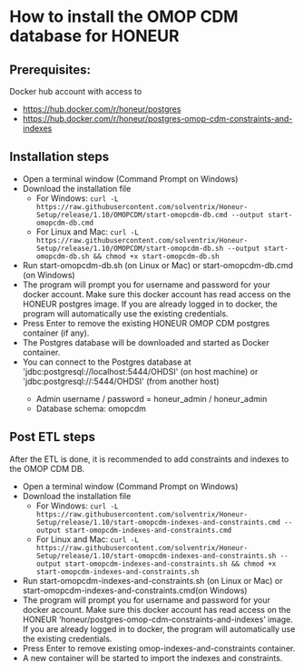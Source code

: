# How to install the OMOP CDM database for HONEUR

## Prerequisites:

Docker hub account with access to 
* https://hub.docker.com/r/honeur/postgres 
* https://hub.docker.com/r/honeur/postgres-omop-cdm-constraints-and-indexes

## Installation steps
* Open a terminal window (Command Prompt on Windows)
* Download the installation file
    * For Windows: `curl -L https://raw.githubusercontent.com/solventrix/Honeur-Setup/release/1.10/OMOPCDM/start-omopcdm-db.cmd --output start-omopcdm-db.cmd`
    * For Linux and Mac: `curl -L https://raw.githubusercontent.com/solventrix/Honeur-Setup/release/1.10/OMOPCDM/start-omopcdm-db.sh --output start-omopcdm-db.sh && chmod +x start-omopcdm-db.sh`
* Run start-omopcdm-db.sh (on Linux or Mac) or start-omopcdm-db.cmd (on Windows)
* The program will prompt you for username and password for your docker account. Make sure this docker account has read access on the HONEUR postgres image. If you are already logged in to docker, the program will automatically use the existing credentials.
* Press Enter to remove the existing HONEUR OMOP CDM postgres container (if any).
* The Postgres database will be downloaded and started as Docker container.
* You can connect to the Postgres database at 'jdbc:postgresql://localhost:5444/OHDSI' (on host machine) or 'jdbc:postgresql://<server-ip>:5444/OHDSI' (from another host)
    * Admin username / password = honeur_admin / honeur_admin
    * Database schema: omopcdm

## Post ETL steps

After the ETL is done, it is recommended to add constraints and indexes to the OMOP CDM DB.

* Open a terminal window (Command Prompt on Windows)
* Download the installation file
    * For Windows: `curl -L https://raw.githubusercontent.com/solventrix/Honeur-Setup/release/1.10/start-omopcdm-indexes-and-constraints.cmd --output start-omopcdm-indexes-and-constraints.cmd`
    * For Linux and Mac: `curl -L https://raw.githubusercontent.com/solventrix/Honeur-Setup/release/1.10/start-omopcdm-indexes-and-constraints.sh --output start-omopcdm-indexes-and-constraints.sh && chmod +x start-omopcdm-indexes-and-constraints.sh`
* Run start-omopcdm-indexes-and-constraints.sh (on Linux or Mac) or start-omopcdm-indexes-and-constraints.cmd(on Windows)
* The program will prompt you for username and password for your docker account. Make sure this docker account has read access on the HONEUR ‘honeur/postgres-omop-cdm-constraints-and-indexes’ image. If you are already logged in to docker, the program will automatically use the existing credentials.
* Press Enter to remove existing omop-indexes-and-constraints container.
* A new container will be started to import the indexes and constraints.
